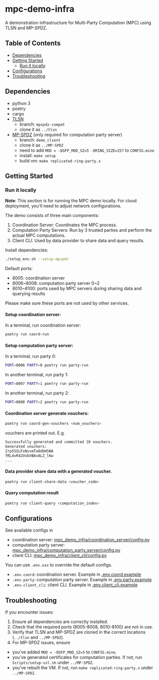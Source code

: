 # mpc-demo-infra

A demonstration infrastructure for Multi-Party Computation (MPC) using TLSN and MP-SPDZ.

## Table of Contents
- [Dependencies](#dependencies)
- [Getting Started](#getting-started)
  - [Run it locally](#run-it-locally)
- [Configurations](#configurations)
- [Troubleshooting](#troubleshooting)

## Dependencies
- python 3
- poetry
- cargo
- [TLSN](https://github.com/ZKStats/tlsn)
    - branch: `mpspdz-compat`
    - clone it as `../tlsn`
- [MP-SPDZ](https://github.com/ZKStats/MP-SPDZ) (only required for computation party server)
    - branch: `demo_client`
    - clone it as `../MP-SPDZ`
    - need to add `MOD = -DGFP_MOD_SZ=5 -DRING_SIZE=257` to `CONFIG.mine`
    - install: `make setup`
    - build vm: `make replicated-ring-party.x`

## Getting Started

### Run it locally
**Note**: This section is for running the MPC demo locally. For cloud deployment, you'll need to adjust network configurations.

The demo consists of three main components:
1. Coordination Server: Coordinates the MPC process.
2. Computation Party Servers: Run by 3 trusted parties and perform the actual MPC computations.
3. Client CLI: Used by data provider to share data and query results.

Install dependencies:
```bash
./setup_env.sh --setup-mpspdz
```

Default ports:
- 8005: coordination server
- 8006~8008: computation party server 0~2
- 8010~8100: ports used by MPC servers during sharing data and querying results

Please make sure these ports are not used by other services.


#### Setup coordination server:

In a terminal, run coordination server:
```bash
poetry run coord-run
```

#### Setup computation party server:

In a terminal, run party 0:
```bash
PORT=8006 PARTY=0 poetry run party-run
```

In another terminal, run party 1:
```bash
PORT=8007 PARTY=1 poetry run party-run
```

In another terminal, run party 2:
```bash
PORT=8008 PARTY=2 poetry run party-run
```

#### Coordination server generate vouchers:
```bash
poetry run coord-gen-vouchers <num_vouchers>
```
vouchers are printed out. E.g.
```bash
Successfully generated and committed 10 vouchers.
Generated vouchers:
2rp5SSLFxNsvmTa0dbHSWA
fRL4vR42UsbVBAvALZ_l6w
...
```

#### Data provider share data with a generated voucher.

```bash
poetry run client-share-data <voucher_code>
```

#### Query computation result

```bash
poetry run client-query <computation_index>
```

## Configurations

See available configs in
- coordination server: [mpc_demo_infra/coordination_server/config.py](mpc_demo_infra/coordination_server/config.py)
- computation party server: [mpc_demo_infra/computation_party_server/config.py](mpc_demo_infra/computation_party_server/config.py)
- client CLI: [mpc_demo_infra/client_cli/config.py](mpc_demo_infra/client_cli/config.py)

You can use `.env.xxx` to override the default configs.
- `.env.coord`: coordination server. Example in [.env.coord.example](.env.coord.example)
- `.env.party`: computation party server. Example in [.env.party.example](.env.party.example)
- `.env.client_cli`: client CLI. Example in [.env.client_cli.example](.env.client_cli.example)

## Troubleshooting

If you encounter issues:
1. Ensure all dependencies are correctly installed.
2. Check that the required ports (8005-8008, 8010-8100) are not in use.
3. Verify that TLSN and MP-SPDZ are cloned in the correct locations (`../tlsn` and `../MP-SPDZ`).
4. For MP-SPDZ issues, ensure
  - you've added `MOD = -DGFP_MOD_SZ=5` to `CONFIG.mine`.
  - you've generated certificates for computation parties. If not, run `Scripts/setup-ssl.sh` under `../MP-SPDZ`.
  - you've rebuilt the VM. If not, run `make replicated-ring-party.x` under `../MP-SPDZ`.
